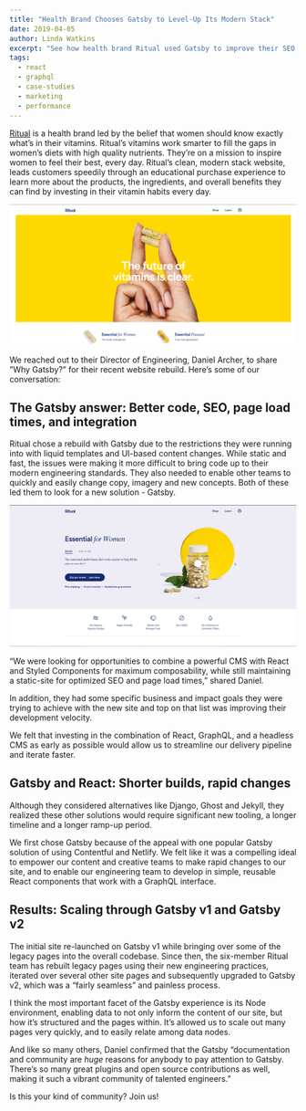 ```yaml
---
title: "Health Brand Chooses Gatsby to Level-Up Its Modern Stack"
date: 2019-04-05
author: Linda Watkins
excerpt: "See how health brand Ritual used Gatsby to improve their SEO, page load times, delivery pipeline, and more!"
tags:
  - react
  - graphql
  - case-studies
  - marketing
  - performance
---
```


[Ritual](https://ritual.com) is a health brand led by the belief that women should know exactly what’s in their vitamins. Ritual’s vitamins work smarter to fill the gaps in women’s diets with high quality nutrients. They’re on a mission to inspire women to feel their best, every day. Ritual’s clean, modern stack website, leads customers speedily through an educational purchase experience to learn more about the products, the ingredients, and overall benefits they can find by investing in their vitamin habits every day.

![ritual homepage](./ritual_hp.png)

We reached out to their Director of Engineering, Daniel Archer, to share ”Why Gatsby?” for their recent website rebuild. Here’s some of our conversation:

## The Gatsby answer: Better code, SEO, page load times, and integration

Ritual chose a rebuild with Gatsby due to the restrictions they were running into with liquid templates and UI-based content changes. While static and fast, the issues were making it more difficult to bring code up to their modern engineering standards. They also needed to enable other teams to quickly and easily change copy, imagery and new concepts. Both of these led them to look for a new solution - Gatsby.

![ritual product](./ritual_product.png)

“We were looking for opportunities to combine a powerful CMS with React and Styled Components for maximum composability, while still maintaining a static-site for optimized SEO and page load times,” shared Daniel.

In addition, they had some specific business and impact goals they were trying to achieve with the new site and top on that list was improving their development velocity.

<Pullquote citation="Daniel Archer">
  We felt that investing in the combination of React, GraphQL, and a headless
  CMS as early as possible would allow us to streamline our delivery pipeline
  and iterate faster.
</Pullquote>

## Gatsby and React: Shorter builds, rapid changes

Although they considered alternatives like Django, Ghost and Jekyll, they realized these other solutions would require significant new tooling, a longer timeline and a longer ramp-up period.

<Pullquote citation="Daniel Archer">
  We first chose Gatsby because of the appeal with one popular Gatsby solution
  of using Contentful and Netlify. We felt like it was a compelling ideal to
  empower our content and creative teams to make rapid changes to our site, and
  to enable our engineering team to develop in simple, reusable React components
  that work with a GraphQL interface.
</Pullquote>

## Results: Scaling through Gatsby v1 and Gatsby v2

The initial site re-launched on Gatsby v1 while bringing over some of the legacy pages into the overall codebase. Since then, the six-member Ritual team has rebuilt legacy pages using their new engineering practices, iterated over several other site pages and subsequently upgraded to Gatsby v2, which was a “fairly seamless” and painless process.

<Pullquote citation="Daniel Archer">
  I think the most important facet of the Gatsby experience is its Node
  environment, enabling data to not only inform the content of our site, but how
  it’s structured and the pages within. It’s allowed us to scale out many pages
  very quickly, and to easily relate among data nodes.
</Pullquote>

And like so many others, Daniel confirmed that the Gatsby “documentation and community are _huge_ reasons for anybody to pay attention to Gatsby. There’s so many great plugins and open source contributions as well, making it such a vibrant community of talented engineers.”

Is this your kind of community? Join us!
